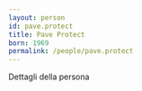 ```yaml
---
layout: person
id: pave.protect
title: Pave Protect
born: 1969
permalink: /people/pave.protect
---
```


Dettagli della persona 